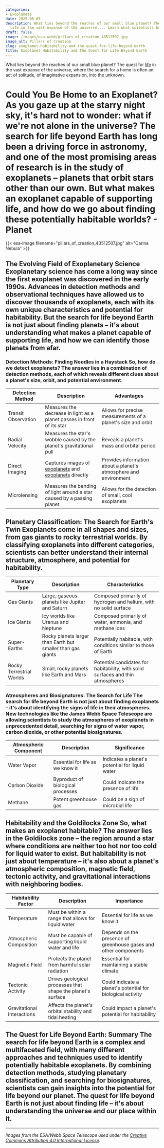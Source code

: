 ```yaml
---
categories:
- Exoplanets
date: 2025-05-05
description: What lies beyond the reaches of our small blue planet? The quest for
  life in the vast expanse of the universe,... Learn what scientists have uncovered.
draft: false
image: /images/esa-webb/pillars_of_creation_43512507.jpg
image_alt: Pillars of Creation
slug: exoplanet-habitability-and-the-quest-for-life-beyond-earth
title: Exoplanet Habitability and the Quest for Life Beyond Earth
---
```


What lies beyond the reaches of our small blue planet? The quest for [life](/blog/the-exoplanet-revolution-our-quest-for-life-beyond-earth) in the vast expanse of the universe, where the search for a home is often an act of solitude, of imaginative expansion, into the unknown.

# Could You Be Home to an Exoplanet? As you gaze up at the starry night sky, it's hard not to wonder: what if we're not alone in the universe? The search for life beyond Earth has long been a driving force in astronomy, and one of the most promising areas of research is in the study of exoplanets – planets that orbit stars other than our own. But what makes an exoplanet capable of supporting life, and how do we go about finding these potentially habitable worlds? - Planet
{{< esa-image filename="pillars_of_creation_43512507.jpg" alt="Carina Nebula" >}}



 ## The Evolving Field of Exoplanetary Science Exoplanetary science has come a long way since the first exoplanet was discovered in the early 1990s. Advances in detection methods and observational techniques have allowed us to discover thousands of exoplanets, each with its own unique characteristics and potential for habitability. But the search for life beyond Earth is not just about finding planets – it's about understanding what makes a planet capable of supporting life, and how we can identify those planets from afar.

 ### Detection Methods: Finding Needles in a Haystack So, how do we detect exoplanets? The answer lies in a combination of detection methods, each of which reveals different clues about a planet's size, orbit, and potential environment.

 | Detection Method | Description | Advantages |
| --- | --- | --- |
| Transit Observation | Measures the decrease in light as a planet passes in front of its star | Allows for precise measurements of a planet's size and orbit |
| Radial Velocity | Measures the star's wobble caused by the planet's gravitational pull | Reveals a planet's mass and orbital period |
| Direct Imaging | Captures images of [exoplanets](/blog/exoplanets-and-the-search-for-life-beyond-our-solar-system/solar-system/) and [exoplanets](/blog/exoplanets-and-the-search-for-life-beyond-earth) directly | Provides information about a planet's atmosphere and environment |
| Microlensing | Measures the bending of light around a star caused by a passing planet | Allows for the detection of small, cool exoplanets | Each of these methods has its own strengths and weaknesses, and by combining them, astronomers can build a more complete picture of an exoplanet's properties.

 ## Planetary Classification: The Search for Earth's Twin Exoplanets come in all shapes and sizes, from gas giants to rocky terrestrial worlds. By classifying exoplanets into different categories, scientists can better understand their internal structure, atmosphere, and potential for habitability.

 | Planetary Type | Description | Characteristics |
| --- | --- | --- |
| Gas Giants | Large, gaseous planets like Jupiter and Saturn | Composed primarily of hydrogen and helium, with no solid surface |
| Ice Giants | Icy worlds like Uranus and Neptune | Composed primarily of water, ammonia, and methane ices |
| Super-Earths | Rocky planets larger than Earth but smaller than gas giants | Potentially habitable, with conditions similar to those of Earth |
| Rocky Terrestrial Worlds | Small, rocky planets like Earth and Mars | Potential candidates for habitability, with solid surfaces and thin atmospheres | By studying these different types of exoplanets, scientists can gain insights into the formation and evolution of planetary systems, and how they might support life.

 ### Atmospheres and Biosignatures: The Search for Life The search for life beyond Earth is not just about finding exoplanets – it's about identifying the signs of life in their atmospheres. New technologies like the James Webb Space Telescope are allowing scientists to study the atmospheres of exoplanets in unprecedented detail, searching for signs of water vapor, carbon dioxide, or other potential biosignatures.

 | Atmospheric Component | Description | Significance |
| --- | --- | --- |
| Water Vapor | Essential for life as we know it | Indicates a planet's potential for liquid water |
| Carbon Dioxide | Byproduct of biological processes | Could indicate the presence of life |
| Methane | Potent greenhouse gas | Could be a sign of microbial life | By studying the atmospheres of exoplanets, scientists can gain insights into their potential habitability, and whether they might be capable of supporting life.

 ## Habitability and the Goldilocks Zone So, what makes an exoplanet habitable? The answer lies in the Goldilocks zone – the region around a star where conditions are neither too hot nor too cold for liquid water to exist. But habitability is not just about temperature – it's also about a planet's atmospheric composition, magnetic field, tectonic activity, and gravitational interactions with neighboring bodies.

 | Habitability Factor | Description | Importance |
| --- | --- | --- |
| Temperature | Must be within a range that allows for liquid water | Essential for life as we know it |
| Atmospheric Composition | Must be capable of supporting liquid water and life | Depends on the presence of greenhouse gases and other components |
| Magnetic Field | Protects the planet from harmful solar radiation | Essential for maintaining a stable climate |
| Tectonic Activity | Drives geological processes that shape the planet's surface | Could indicate a planet's potential for biological activity |
| Gravitational Interactions | Affects the planet's orbital stability and tidal heating | Could impact a planet's potential for habitability | By studying these factors, scientists can gain a better understanding of what makes an exoplanet habitable, and how to identify potentially habitable worlds.

 ## The Quest for Life Beyond Earth: Summary The search for life beyond Earth is a complex and multifaceted field, with many different approaches and techniques used to identify potentially habitable exoplanets. By combining detection methods, studying planetary classification, and searching for biosignatures, scientists can gain insights into the potential for life beyond our planet. The quest for life beyond Earth is not just about finding life – it's about understanding the universe and our place within it.

---

*Images from the ESA/Webb Space Telescope used under the [Creative Commons Attribution 4.0 International License](https://creativecommons.org/licenses/by/4.0).*